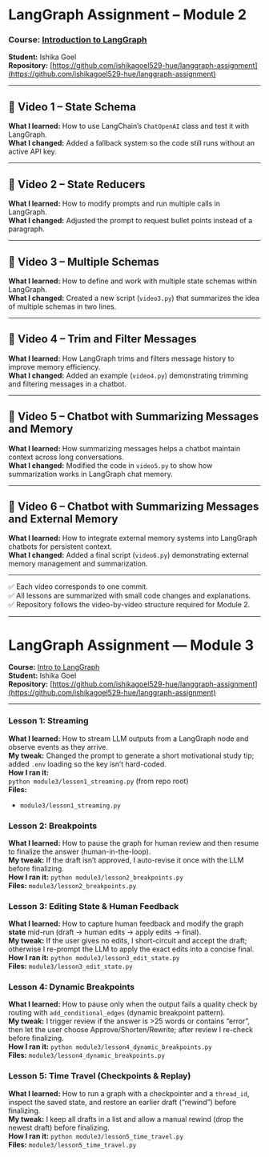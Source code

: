 # LangGraph Assignment – Module 2  
### Course: [Introduction to LangGraph](https://academy.langchain.com/courses/intro-to-langgraph)  
**Student:** Ishika Goel  
**Repository:** [https://github.com/ishikagoel529-hue/langgraph-assignment](https://github.com/ishikagoel529-hue/langgraph-assignment)

---

## 🎥 Video 1 – State Schema
**What I learned:** How to use LangChain’s `ChatOpenAI` class and test it with LangGraph.  
**What I changed:** Added a fallback system so the code still runs without an active API key.

---

## 🎥 Video 2 – State Reducers
**What I learned:** How to modify prompts and run multiple calls in LangGraph.  
**What I changed:** Adjusted the prompt to request bullet points instead of a paragraph.

---

## 🎥 Video 3 – Multiple Schemas
**What I learned:** How to define and work with multiple state schemas within LangGraph.  
**What I changed:** Created a new script (`video3.py`) that summarizes the idea of multiple schemas in two lines.

---

## 🎥 Video 4 – Trim and Filter Messages
**What I learned:** How LangGraph trims and filters message history to improve memory efficiency.  
**What I changed:** Added an example (`video4.py`) demonstrating trimming and filtering messages in a chatbot.

---

## 🎥 Video 5 – Chatbot with Summarizing Messages and Memory
**What I learned:** How summarizing messages helps a chatbot maintain context across long conversations.  
**What I changed:** Modified the code in `video5.py` to show how summarization works in LangGraph chat memory.

---

## 🎥 Video 6 – Chatbot with Summarizing Messages and External Memory
**What I learned:** How to integrate external memory systems into LangGraph chatbots for persistent context.  
**What I changed:** Added a final script (`video6.py`) demonstrating external memory management and summarization.

---

✅ Each video corresponds to one commit.  
✅ All lessons are summarized with small code changes and explanations.  
✅ Repository follows the video-by-video structure required for Module 2.

---

# LangGraph Assignment — Module 3

**Course:** [Intro to LangGraph](https://academy.langchain.com/courses/intro-to-langgraph)  
**Student:** Ishika Goel  
**Repository:** [https://github.com/ishikagoel529-hue/langgraph-assignment](https://github.com/ishikagoel529-hue/langgraph-assignment)

---

### Lesson 1: Streaming
**What I learned:** How to stream LLM outputs from a LangGraph node and observe events as they arrive.  
**My tweak:** Changed the prompt to generate a short motivational study tip; added `.env` loading so the key isn’t hard-coded.  
**How I ran it:**  
`python module3/lesson1_streaming.py` (from repo root)  
**Files:**  
- `module3/lesson1_streaming.py`
### Lesson 2: Breakpoints
**What I learned:** How to pause the graph for human review and then resume to finalize the answer (human-in-the-loop).  
**My tweak:** If the draft isn’t approved, I auto-revise it once with the LLM before finalizing.  
**How I ran it:** `python module3/lesson2_breakpoints.py`  
**Files:** `module3/lesson2_breakpoints.py`

### Lesson 3: Editing State & Human Feedback
**What I learned:** How to capture human feedback and modify the graph **state** mid-run (draft → human edits → apply edits → final).  
**My tweak:** If the user gives no edits, I short-circuit and accept the draft; otherwise I re-prompt the LLM to apply the exact edits into a concise final.  
**How I ran it:** `python module3/lesson3_edit_state.py`  
**Files:** `module3/lesson3_edit_state.py`
### Lesson 4: Dynamic Breakpoints
**What I learned:** How to pause only when the output fails a quality check by routing with `add_conditional_edges` (dynamic breakpoint pattern).  
**My tweak:** I trigger review if the answer is >25 words or contains “error”, then let the user choose Approve/Shorten/Rewrite; after review I re-check before finalizing.  
**How I ran it:** `python module3/lesson4_dynamic_breakpoints.py`  
**Files:** `module3/lesson4_dynamic_breakpoints.py`
### Lesson 5: Time Travel (Checkpoints & Replay)
**What I learned:** How to run a graph with a checkpointer and a `thread_id`, inspect the saved state, and restore an earlier draft (“rewind”) before finalizing.  
**My tweak:** I keep all drafts in a list and allow a manual rewind (drop the newest draft) before finalizing.  
**How I ran it:** `python module3/lesson5_time_travel.py`  
**Files:** `module3/lesson5_time_travel.py`
